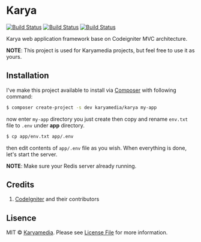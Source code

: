# Karya

[![Build Status](https://snap-ci.com/karyamedia/karya/branch/master/build_image)](https://snap-ci.com/karyamedia/karya/branch/master)
[![Build Status](https://codeship.com/projects/92eb5110-15b3-0134-0523-667ff3898a5e/status?branch=master)](https://codeship.com/projects/158153)
[![Build Status](https://img.shields.io/packagist/karyamedia/karya/orm.svg?maxAge=2592000)](https://packagist.org/packages/karyamedia/karya)

Karya web application framework base on Codeigniter MVC architecture.

**NOTE**: This project is used for Karyamedia projects, but feel free to use it as yours.

## Installation

I've make this project available to install via [Composer](https://getcomposer.org/) with following command:

```bash
$ composer create-project -s dev karyamedia/karya my-app
```

now enter `my-app` directory you just create then copy and rename `env.txt` file to `.env` under **app** directory.

```bash
$ cp app/env.txt app/.env
```

then edit contents of `app/.env` file as you wish. When everything is done, let's start the server.

**NOTE**: Make sure your Redis server already running.

## Credits

1. [CodeIgniter](http://codeigniter.com) and their contributors

## Lisence

MIT © [Karyamedia](https://github.com/karyamedia/karya). Please see [License File](LICENSE.md) for more information.